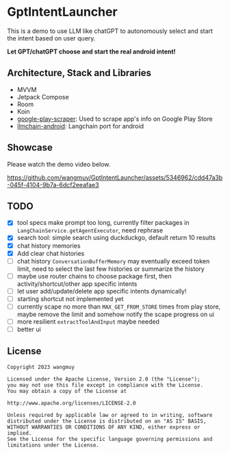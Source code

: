 # GptIntentLauncher
This is a demo to use LLM like chatGPT to autonomously select and start the intent based on user query.

**Let GPT/chatGPT choose and start the real android intent!**

## Architecture, Stack and Libraries
* MVVM
* Jetpack Compose
* Room
* Koin
* [google-play-scraper](https://github.com/arthur3486/google-play-scraper-kotlin): Used to scrape app's info on Google Play Store
* [llmchain-android](https://github.com/wangmuy/llmchain/tree/android): Langchain port for android

## Showcase
Please watch the demo video below.

https://github.com/wangmuy/GptIntentLauncher/assets/5346962/cdd47a3b-045f-4104-9b7a-6dcf2eeafae3

## TODO
- [x] tool specs make prompt too long, currently filter packages in `LangChainService.getAgentExecutor`, need rephrase
- [x] search tool: simple search using duckduckgo, default return 10 results
- [x] chat history memories
- [x] Add clear chat histories
- [ ] chat history `ConversationBufferMemory` may eventually exceed token limit, need to select the last few histories or summarize the history
- [ ] maybe use router chains to choose package first, then activity/shortcut/other app specific intents
- [ ] let user add/update/delete app specific intents dynamically!
- [ ] starting shortcut not implemented yet
- [ ] currently scape no more than `MAX_GET_FROM_STORE` times from play store, maybe remove the limit and somehow notify the scape progress on ui
- [ ] more resilient `extractToolAndInput` maybe needed
- [ ] better ui

## License
```text
Copyright 2023 wangmuy

Licensed under the Apache License, Version 2.0 (the "License");
you may not use this file except in compliance with the License.
You may obtain a copy of the License at

http://www.apache.org/licenses/LICENSE-2.0

Unless required by applicable law or agreed to in writing, software
distributed under the License is distributed on an "AS IS" BASIS,
WITHOUT WARRANTIES OR CONDITIONS OF ANY KIND, either express or implied.
See the License for the specific language governing permissions and
limitations under the License.
```
